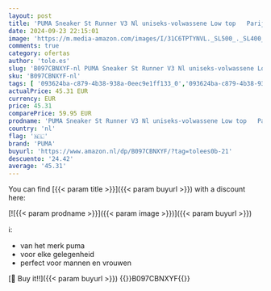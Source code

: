 ```yaml
---
layout: post
title: 'PUMA Sneaker St Runner V3 Nl uniseks-volwassene Low top   Parijse Nacht Puma Wit   46 EU'
date: 2024-09-23 22:15:01
image: 'https://m.media-amazon.com/images/I/31C6TPTYNVL._SL500_._SL400_.jpg'
comments: true
category: ofertas
author: 'tole.es'
slug: 'B097CBNXYF-nl PUMA Sneaker St Runner V3 Nl uniseks-volwassene Low top...'
sku: 'B097CBNXYF-nl'
tags: [ '093624ba-c879-4b38-938a-0eec9e1ff133_0','093624ba-c879-4b38-938a-0eec9e1ff133_3601','Arborist Merchandising Root','Herenmode','Herenschoenen','Klassieke & modieuze herensneakers','Kleding, schoenen & sieraden','Kleding, schoenen en sieraden','New Arrivals','Self Service','Special Features Stores','puma','🇳🇱', ]
actualPrice: 45.31 EUR
currency: EUR
price: 45.31
comparePrice: 59.95 EUR
prodname: 'PUMA Sneaker St Runner V3 Nl uniseks-volwassene Low top   Parijse Nacht Puma Wit   46 EU'
country: 'nl'
flag: '🇳🇱'
brand: 'PUMA'
buyurl: 'https://www.amazon.nl/dp/B097CBNXYF/?tag=tolees0b-21'
descuento: '24.42'
average: '45.31'
---
```


You can find [{{< param title >}}]({{< param buyurl >}}) with a discount here:

[![{{< param prodname >}}]({{< param image >}})]({{< param buyurl >}})

ℹ️:

- van het merk puma
- voor elke gelegenheid
- perfect voor mannen en vrouwen

[🛒 Buy it!!]({{< param buyurl >}})
{{<world>}}B097CBNXYF{{</world>}}
